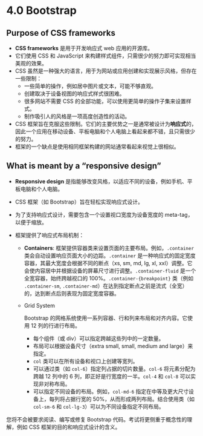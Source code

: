 # 4.0 Bootstrap

## Purpose of CSS frameworks

- **CSS frameworks** 是用于开发响应式 web 应用的开源库。
- 它们使用 CSS 和 JavaScript 来构建样式组件，只需很少的努力即可实现相当美观的效果。
- CSS 虽然是一种强大的语言，用于为网站或应用创建和实现展示风格，但存在一些限制：
  - 一些简单的操作，例如居中图片或文本，可能不够直观。
  - 创建取决于设备视图的响应式样式很困难。
  - 很多网站不需要 CSS 的全部功能，可以使用更简单的操作子集来设置样式。
  - 制作吸引人的风格是一项高度创造性的活动。
- CSS 框架旨在克服这些限制。它们的主要优势之一是通常被设计为**响应式**的，因此一个应用在移动设备、平板电脑和个人电脑上看起来都不错，且只需很少的努力。
- 框架的一个缺点是使用相同框架构建的网站通常看起来视觉上很相似。

## What is meant by a “responsive design”

- **Responsive design** 是指能够改变风格，以适应不同的设备，例如手机、平板电脑和个人电脑。

- CSS 框架（如 Bootstrap）旨在轻松实现响应式设计。

- 为了支持响应式设计，需要包含一个设置视口宽度为设备宽度的 meta-tag，以便于缩放。

- 框架提供了响应式布局机制：

  - **Containers**: 框架提供容器类来设置页面的主要布局。例如，`.container` 类会自动设置响应页面大小的边距。`.container` 是一种响应式的固定宽度容器，其最大宽度会根据不同的断点（xs, sm, md, lg, xl, xxl）调整。它会使内容居中并根据设备的屏幕尺寸进行调整。`.container-fluid` 是一个全宽容器，始终跨越视口的 100%。`.container-{breakpoint}` 类（例如 `.container-sm`, `.container-md`）在达到指定断点之前是流式（全宽）的，达到断点后则表现为固定宽度容器。

  - Grid System

    Bootstrap 的网格系统使用一系列容器、行和列来布局和对齐内容。它使用 12 列的行进行布局。

    - 每个组件（或 div）可以指定跨越这些列中的一定数量。
    - 布局可以根据设备尺寸（extra small, small, medium and large）来指定。
    - `col` 类可以在所有设备和视口上创建等宽列。
    - 可以通过类（如 `col-6`）指定列占据的切片数量。`col-6` 将元素分配为跨越 12 列中的 6 列，即正好是行宽度的一半。`col-4` 和 `col-8` 可以实现非对称布局。
    - 可以指定不同设备的布局。例如，`col-md-6` 指定在中等及更大尺寸设备上，每列将占据行宽的 50%，从而形成两列布局。结合使用类（如 `col-sm-6` 和 `col-lg-3`）可以为不同设备指定不同布局。

您将不会被要求阅读、编写或修复 Bootstrap 代码。考试将更侧重于概念性的理解，例如 CSS 框架的目的和响应式设计的含义。